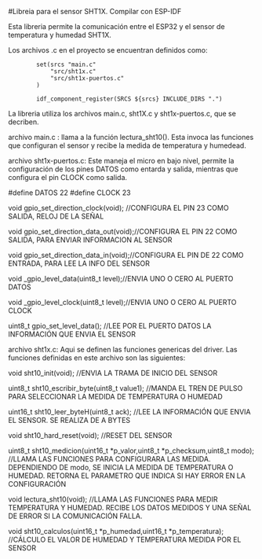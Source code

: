#Libreia para el sensor SHT1X. Compilar con ESP-IDF 

Esta libreria permite la comunicación entre el ESP32 y el sensor de temperatura y humedad SHT1X.

Los archivos .c en el proyecto se encuentran definidos como:

			set(srcs "main.c"
				"src/sht1x.c"
				"src/sht1x-puertos.c"
			)

			idf_component_register(SRCS ${srcs} INCLUDE_DIRS ".")

La libreria utiliza los archivos main.c, sht1X.c y sht1x-puertos.c, que se decriben.



archivo main.c : llama a la función lectura_sht10(). Esta invoca las funciones que configuran el sensor y recibe la medida de temperatura y humedead.



archivo sht1x-puertos.c: Este maneja el micro en bajo nivel, permite la configuración de los pines DATOS como entarda y salida, mientras que configura el pin CLOCK como salida.

#define DATOS  22
#define CLOCK  23
 
void gpio_set_direction_clock(void); //CONFIGURA EL PIN 23 COMO SALIDA, RELOJ DE LA SEÑAL

void gpio_set_direction_data_out(void);//CONFIGURA EL PIN 22 COMO SALIDA, PARA ENVIAR INFORMACION AL SENSOR
 
void gpio_set_direction_data_in(void);//CONFIGURA EL PIN DE 22 COMO ENTRADA, PARA LEE LA INFO DEL SENSOR

void _gpio_level_data(uint8_t level);//ENVIA UNO O CERO AL PUERTO DATOS 

void _gpio_level_clock(uint8_t level);//ENVIA UNO O CERO AL PUERTO CLOCK 

uint8_t gpio_set_level_data(); //LEE POR EL PUERTO DATOS LA INFORMACIÓN QUE ENVIA EL SENSOR 



archivo sht1x.c: Aqui se definen las funciones genericas del driver. Las funciones definidas en este archivo son las siguientes:

void sht10_init(void); //ENVIA LA TRAMA DE INICIO DEL SENSOR

uint8_t sht10_escribir_byte(uint8_t value1); //MANDA EL TREN DE PULSO PARA SELECCIONAR LA MEDIDA DE TEMPERATURA O HUMEDAD

uint16_t sht10_leer_byteH(uint8_t ack); //LEE LA INFORMACIÓN QUE ENVIA EL SENSOR. SE REALIZA DE A BYTES

void sht10_hard_reset(void); //RESET DEL SENSOR    

uint8_t sht10_medicion(uint16_t *p_valor,uint8_t *p_checksum,uint8_t modo); //LLAMA LAS FUNCIONES PARA CONFIGURARA LAS MEDIDA. DEPENDIENDO DE modo, SE INICIA LA MEDIDA DE TEMPERATURA O HUMEDAD. RETORNA EL PARAMETRO QUE INDICA SI HAY ERROR EN LA CONFIGURACIÓN

void lectura_sht10(void); //LLAMA LAS FUNCIONES PARA MEDIR TEMPERATURA Y HUMEDAD. RECIBE LOS DATOS MEDIDOS Y UNA SEÑAL DE ERROR SI LA COMUNICACIÓN FALLA.

void sht10_calculos(uint16_t *p_humedad,uint16_t *p_temperatura); //CÁLCULO EL VALOR DE HUMEDAD Y TEMPERATURA MEDIDA POR EL SENSOR 
